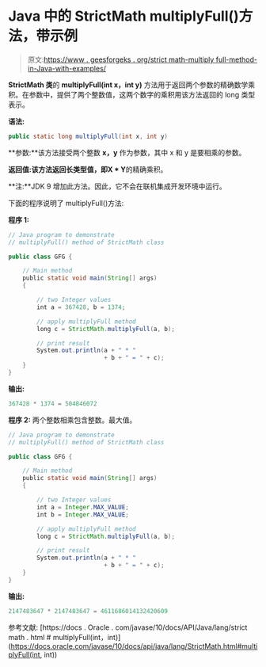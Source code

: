 # Java 中的 StrictMath multiplyFull()方法，带示例

> 原文:[https://www . geesforgeks . org/strict math-multiply full-method-in-Java-with-examples/](https://www.geeksforgeeks.org/strictmath-multiplyfull-method-in-java-with-examples/)

**StrictMath 类**的 **multiplyFull(int x，int y)** 方法用于返回两个参数的精确数学乘积。在参数中，提供了两个整数值，这两个数字的乘积用该方法返回的 long 类型表示。

**语法:**

```java
public static long multiplyFull(int x, int y)
```

**参数:**该方法接受两个整数 **x，y** 作为参数，其中 x 和 y 是要相乘的参数。

**返回值:**该方法返回长类型值，即**X * Y**的精确乘积。

**注:**JDK 9 增加此方法。因此，它不会在联机集成开发环境中运行。

下面的程序说明了 multiplyFull()方法:

**程序 1:**

```java
// Java program to demonstrate
// multiplyFull() method of StrictMath class

public class GFG {

    // Main method
    public static void main(String[] args)
    {

        // two Integer values
        int a = 367428, b = 1374;

        // apply multiplyFull method
        long c = StrictMath.multiplyFull(a, b);

        // print result
        System.out.println(a + " * "
                           + b + " = " + c);
    }
}
```

**输出:**

```java
367428 * 1374 = 504846072

```

**程序 2:** 两个整数相乘包含整数。最大值。

```java
// Java program to demonstrate
// multiplyFull() method of StrictMath class

public class GFG {

    // Main method
    public static void main(String[] args)
    {

        // two Integer values
        int a = Integer.MAX_VALUE;
        int b = Integer.MAX_VALUE;

        // apply multiplyFull method
        long c = StrictMath.multiplyFull(a, b);

        // print result
        System.out.println(a + " * "
                           + b + " = " + c);
    }
}
```

**输出:**

```java
2147483647 * 2147483647 = 4611686014132420609

```

参考文献:
[https://docs . Oracle . com/javase/10/docs/API/Java/lang/strict math . html # multiplyFull(int，int)](https://docs.oracle.com/javase/10/docs/api/java/lang/StrictMath.html#multiplyFull(int, int))